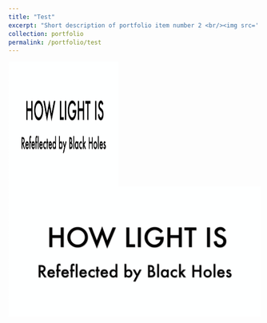 ```yaml
---
title: "Test"
excerpt: "Short description of portfolio item number 2 <br/><img src='../images/500x300.png'  alt="test" onclick="window.open('https://gfh112.github.io/Lars/portfolio/Introduction_X-ray_reverberation', '_blank');/>"
collection: portfolio
permalink: /portfolio/test
---
```


<a href="http://www.google.com" target="_blank"> 
    <img width="220" height="250" border="0" align="center"  src='../images/X-ray_movie.png' > 
</a>
<br/>
<img src='../images/X-ray_movie.png' alt="test" onclick="window.open('https://gfh112.github.io/Lars/portfolio/Introduction_X-ray_reverberation');"/> 